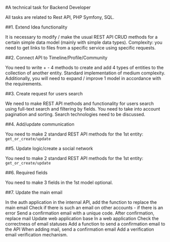 #A technical task for Backend Developer

All tasks are related to Rest API, PHP Symfony, SQL. 

##1. Extend Idea functionality

It is necessary to modify / make the usual REST API CRUD methods for a certain
simple data model (mainly with simple data types). Complexity: you need to get links
to files from a specific service using specific requests. 

##2. Connect API to Timeline/Profile/Community

You need to write + - 4 methods to create and add 4 types of entities to the collection
of another entity. Standard implementation of medium complexity. Additionally, you will need to expand / improve 1 model in accordance with the
requirements. 

##3. Create request for users search

We need to make REST API methods and functionality for users search using
full-text search and filtering by fields. You need to take into account pagination and
sorting. Search technologies need to be discussed.
 
##4. Add/update communication

You need to make 2 standard REST API methods for the 1st entity: `get_or_create/update`

##5. Update logic/create a social network

You need to make 2 standard REST API methods for the 1st entity: `get_or_create/update`

##6. Required fields

You need to make 3 fields in the 1st model optional. 

##7. Update the main email

In the auth application in the internal API, add the function to replace the main email
Check if there is such an email on other accounts - if there is an error Send a
confirmation email with a unique code. After confirmation, replace mail Update web
application base In a web application Check the correctness of email statuses Add a
function to send a confirmation email to the API When adding mail, send a
confirmation email Add a verification email verification mechanism.
